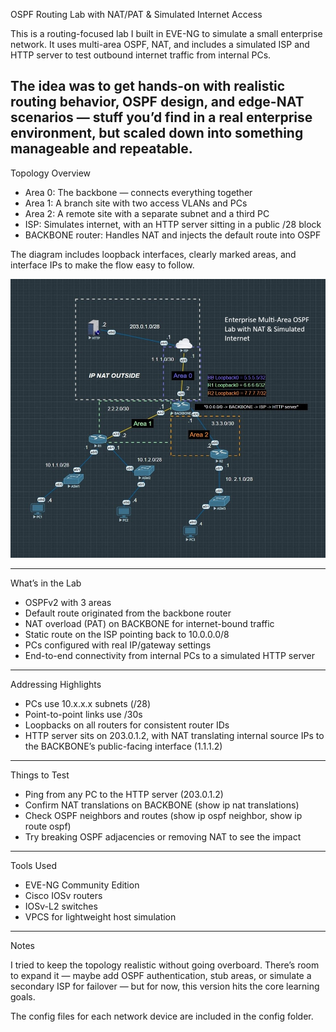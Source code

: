 
OSPF Routing Lab with NAT/PAT & Simulated Internet Access

This is a routing-focused lab I built in EVE-NG to simulate a small enterprise network. It uses multi-area OSPF, NAT, and includes a simulated ISP and HTTP server to test outbound internet traffic from internal PCs.

The idea was to get hands-on with realistic routing behavior, OSPF design, and edge-NAT scenarios — stuff you’d find in a real enterprise environment, but scaled down into something manageable and repeatable.
---------------------------------------------------------------------------------------------------------
Topology Overview

  - Area 0: The backbone — connects everything together
  - Area 1: A branch site with two access VLANs and PCs
  - Area 2: A remote site with a separate subnet and a third PC
  - ISP: Simulates internet, with an HTTP server sitting in a public /28 block
  - BACKBONE router: Handles NAT and injects the default route into OSPF

The diagram includes loopback interfaces, clearly marked areas, and interface IPs to make the flow easy to follow.

![Network Topology](topology_diagram.jpg)

---------------------------------------------------------------------------------------------------------
What’s in the Lab

  - OSPFv2 with 3 areas
  - Default route originated from the backbone router
  - NAT overload (PAT) on BACKBONE for internet-bound traffic
  - Static route on the ISP pointing back to 10.0.0.0/8
  - PCs configured with real IP/gateway settings
  - End-to-end connectivity from internal PCs to a simulated HTTP server
---------------------------------------------------------------------------------------------------------

Addressing Highlights

  - PCs use 10.x.x.x subnets (/28)
  - Point-to-point links use /30s
  - Loopbacks on all routers for consistent router IDs
  - HTTP server sits on 203.0.1.2, with NAT translating internal source IPs to the BACKBONE’s public-facing interface (1.1.1.2)
---------------------------------------------------------------------------------------------------------
Things to Test

  - Ping from any PC to the HTTP server (203.0.1.2)
  - Confirm NAT translations on BACKBONE (show ip nat translations)
  - Check OSPF neighbors and routes (show ip ospf neighbor, show ip route ospf)
  - Try breaking OSPF adjacencies or removing NAT to see the impact
---------------------------------------------------------------------------------------------------------
Tools Used

  - EVE-NG Community Edition
  - Cisco IOSv routers
  - IOSv-L2 switches
  - VPCS for lightweight host simulation
---------------------------------------------------------------------------------------------------------
Notes

I tried to keep the topology realistic without going overboard. There’s room to expand it — maybe add OSPF authentication, stub areas, or simulate a secondary ISP for failover — but for now, this version hits the core learning goals.

The config files for each network device are included in the config folder.

